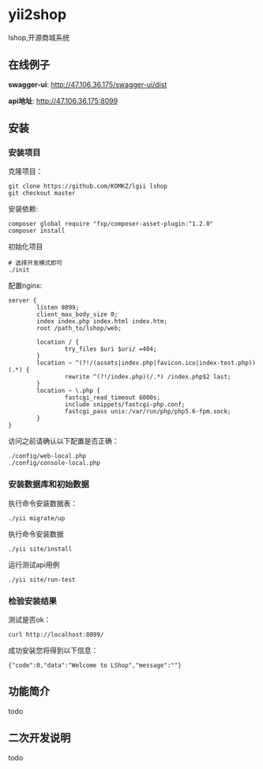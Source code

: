 # yii2shop
lshop,开源商城系统
## 在线例子
**swagger-ui**: http://47.106.36.175/swagger-ui/dist

**api地址**: http://47.106.36.175:8099

## 安装

### 安装项目

克隆项目：

```
git clone https://github.com/KOMKZ/lgii lshop
git checkout master
```

安装依赖:

```
composer global require "fxp/composer-asset-plugin:^1.2.0"
composer install
```

初始化项目

```
# 选择开发模式即可
./init
```

配置nginx:

```
server {
        listen 8099;
        client_max_body_size 0;
        index index.php index.html index.htm;
        root /path_to/lshop/web;

        location / {
                try_files $uri $uri/ =404;
        }
        location ~ ^(?!/(assets|index.php|favicon.ico|index-test.php))(.*) {
                rewrite ^(?!/index.php)(/.*) /index.php$2 last;
        }
        location ~ \.php {
                fastcgi_read_timeout 6000s;
                include snippets/fastcgi-php.conf;
                fastcgi_pass unix:/var/run/php/php5.6-fpm.sock;
        }
}
```

访问之前请确认以下配置是否正确：

```
./config/web-local.php
./config/console-local.php
```

### 安装数据库和初始数据

执行命令安装数据表：

```
./yii migrate/up
```


执行命令安装数据

```
./yii site/install
```

运行测试api用例
```
./yii site/run-test
```

### 检验安装结果

测试是否ok：

```
curl http://localhost:8099/
```

成功安装您将得到以下信息：

```
{"code":0,"data":"Welcome to LShop","message":""}
```

## 功能简介
todo
## 二次开发说明
todo
